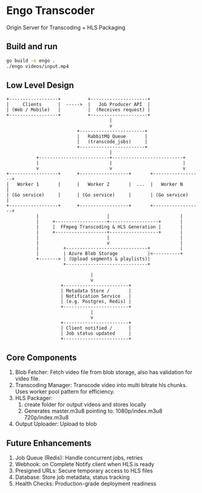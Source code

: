 # Engo Transcoder
Origin Server for Transcoding + HLS Packaging

## Build and run
``` bash
go build -o engo .
./engo videos/input.mp4
```

## Low Level Design
```
+------------------+          +---------------------+
|     Clients      |  ----->  |   Job Producer API  |
| (Web / Mobile)   |          |  (Receives request) |
+------------------+          +---------------------+
                                      |
                                      v
                          +------------------------+
                          |   RabbitMQ Queue       |
                          |   (transcode_jobs)     |
                          +------------------------+
                                      |
           +--------------------------+--------------------------+
           |                          |                          |
           v                          v                          v
+------------------+      +------------------+       +------------------+
|   Worker 1       |      |   Worker 2       |  ...  |   Worker N       |
| (Go service)     |      | (Go service)     |       | (Go service)     |
+------------------+      +------------------+       +------------------+
           |                         |                          |
           |     +-------------------+------------------+       |
           |     |  FFmpeg Transcoding & HLS Generation |       |
           |     +-------------------+------------------+       |
           |                         |                          |
           |                         v                          |
           |         +------------------------------+           |
           |         | Azure Blob Storage           |<----------+
           +-------> | (Upload segments & playlists)|
                     +------------------------------+

                               |
                               v
                    +------------------------+
                    | Metadata Store /       |
                    | Notification Service   |
                    | (e.g. Postgres, Redis) |
                    +------------------------+
                               |
                               v
                    +------------------------+
                    | Client notified /      |
                    | Job status updated     |
                    +------------------------+
```


## Core Components
1. Blob Fetcher: Fetch video file from blob storage, also has validation for video file. 
2. Transcoding Manager: Transcode video into multi bitrate hls chunks. Uses worker pool pattern for efficiency.
3. HLS Packager: 
    1. create folder for output videos and stores locally 
    2. Generates master.m3u8 pointing to:
        1080p/index.m3u8
        720p/index.m3u8
4. Output Uploader: Upload to blob

## Future Enhancements
1. Job Queue (Redis): Handle concurrent jobs, retries
2. Webhook: on Complete Notify client when HLS is ready
3. Presigned URLs: Secure temporary access to HLS files
4. Database: Store job metadata, status tracking
5. Health Checks: Production-grade deployment readiness
